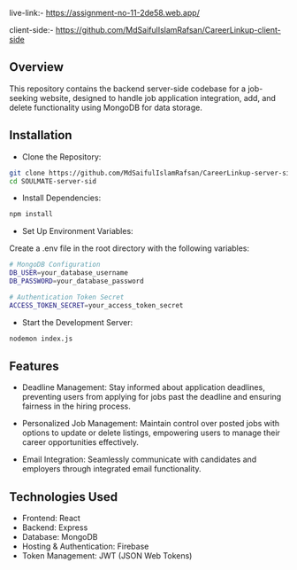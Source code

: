 
live-link:- https://assignment-no-11-2de58.web.app/

client-side:- https://github.com/MdSaifulIslamRafsan/CareerLinkup-client-side

## Overview
This repository contains the backend server-side codebase for a job-seeking website, designed to handle job application integration, add, and delete functionality using MongoDB for data storage.


## Installation

- Clone the Repository:

```sh
git clone https://github.com/MdSaifulIslamRafsan/CareerLinkup-server-side.git
cd SOULMATE-server-sid
```

- Install Dependencies:

```sh
npm install
```

- Set Up Environment Variables:
  
Create a .env file in the root directory with the following variables:

```sh
# MongoDB Configuration
DB_USER=your_database_username
DB_PASSWORD=your_database_password

# Authentication Token Secret
ACCESS_TOKEN_SECRET=your_access_token_secret

```
- Start the Development Server:

```sh
nodemon index.js
```

## Features

- Deadline Management: Stay informed about application deadlines, preventing users from applying for jobs past the deadline and ensuring fairness in the hiring process.
     
- Personalized Job Management: Maintain control over posted jobs with options to update or delete listings, empowering users to manage their career opportunities effectively.

- Email Integration: Seamlessly communicate with candidates and employers through integrated email functionality.


## Technologies Used
- Frontend: React
- Backend: Express
- Database: MongoDB
- Hosting & Authentication: Firebase
- Token Management: JWT (JSON Web Tokens)
